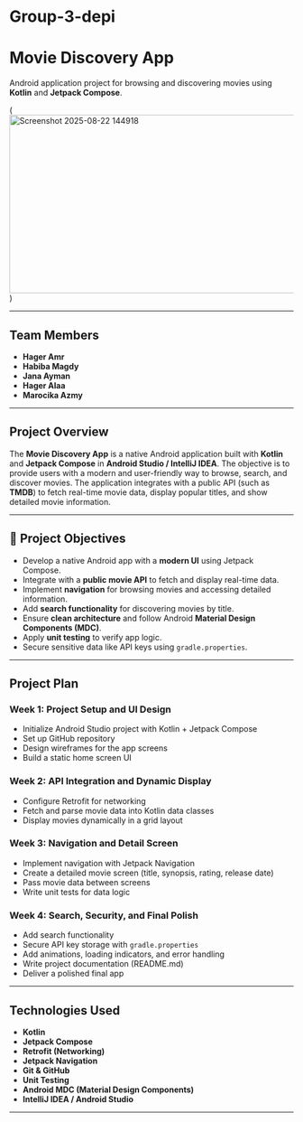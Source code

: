 # Group-3-depi
#  Movie Discovery App  

Android application project for browsing and discovering movies using **Kotlin** and **Jetpack Compose**.  

(<img width="1000" height="316" alt="Screenshot 2025-08-22 144918" src="https://github.com/user-attachments/assets/2d64f212-3978-469f-84f4-09e40fb38446" />
)  

---

##  Team Members  
- **Hager Amr**  
- **Habiba Magdy**  
- **Jana Ayman**  
- **Hager Alaa**  
- **Marocika Azmy**  

---

##  Project Overview  
The **Movie Discovery App** is a native Android application built with **Kotlin** and **Jetpack Compose** in **Android Studio / IntelliJ IDEA**. The objective is to provide users with a modern and user-friendly way to browse, search, and discover movies. The application integrates with a public API (such as **TMDB**) to fetch real-time movie data, display popular titles, and show detailed movie information.  

---

## 🎯 Project Objectives  
- Develop a native Android app with a **modern UI** using Jetpack Compose.  
- Integrate with a **public movie API** to fetch and display real-time data.  
- Implement **navigation** for browsing movies and accessing detailed information.  
- Add **search functionality** for discovering movies by title.  
- Ensure **clean architecture** and follow Android **Material Design Components (MDC)**.  
- Apply **unit testing** to verify app logic.  
- Secure sensitive data like API keys using `gradle.properties`.  

---

##  Project Plan  

### **Week 1: Project Setup and UI Design**  
- Initialize Android Studio project with Kotlin + Jetpack Compose  
- Set up GitHub repository  
- Design wireframes for the app screens  
- Build a static home screen UI  

### **Week 2: API Integration and Dynamic Display**  
- Configure Retrofit for networking  
- Fetch and parse movie data into Kotlin data classes  
- Display movies dynamically in a grid layout  

### **Week 3: Navigation and Detail Screen**  
- Implement navigation with Jetpack Navigation  
- Create a detailed movie screen (title, synopsis, rating, release date)  
- Pass movie data between screens  
- Write unit tests for data logic  

### **Week 4: Search, Security, and Final Polish**  
- Add search functionality  
- Secure API key storage with `gradle.properties`  
- Add animations, loading indicators, and error handling  
- Write project documentation (README.md)  
- Deliver a polished final app  

---

##  Technologies Used  
- **Kotlin**  
- **Jetpack Compose**  
- **Retrofit (Networking)**  
- **Jetpack Navigation**  
- **Git & GitHub**  
- **Unit Testing**  
- **Android MDC (Material Design Components)**  
- **IntelliJ IDEA / Android Studio**  

---

